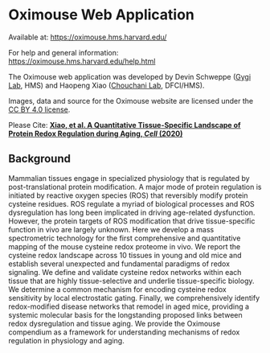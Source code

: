 # Oximouse Web Application

Available at:
https://oximouse.hms.harvard.edu/

For help and general information:
https://oximouse.hms.harvard.edu/help.html

The Oximouse web application was developed by Devin Schweppe ([Gygi Lab](https://gygi.med.harvard.edu/), HMS) and Haopeng Xiao ([Chouchani Lab](https://chouchanilab.dana-farber.org/), DFCI/HMS).

Images, data and source for the Oximouse website are licensed under the [CC BY 4.0 license](https://creativecommons.org/licenses/by/4.0/). 

Please Cite: [**Xiao, et al. A Quantitative Tissue-Specific Landscape of Protein Redox Regulation during Aging, *Cell* (2020)**](https://doi.org/10.1016/j.cell.2020.02.012)

## Background
Mammalian tissues engage in specialized physiology that is regulated by post-translational protein modification.  A major mode of protein regulation is initiated by reactive oxygen species (ROS) that reversibly modify protein cysteine residues.  ROS regulate a myriad of biological processes and ROS dysregulation has long been implicated in driving age-related dysfunction.  However, the protein targets of ROS modification that drive tissue-specific function in vivo are largely unknown.  Here we develop a mass spectrometric technology for the first comprehensive and quantitative mapping of the mouse cysteine redox proteome in vivo.  We report the cysteine redox landscape across 10 tissues in young and old mice and establish several unexpected and fundamental paradigms of redox signaling. We define and validate cysteine redox networks within each tissue that are highly tissue-selective and underlie tissue-specific biology. We determine a common mechanism for encoding cysteine redox sensitivity by local electrostatic gating. Finally, we comprehensively identify redox-modified disease networks that remodel in aged mice, providing a systemic molecular basis for the longstanding proposed links between redox dysregulation and tissue aging. We provide the Oximouse compendium as a framework for understanding mechanisms of redox regulation in physiology and aging.

